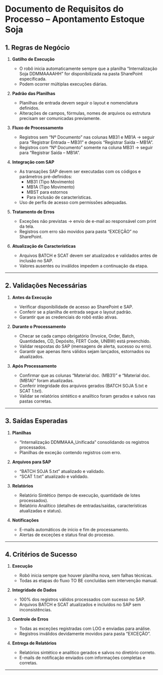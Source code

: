# Documento de Requisitos do Processo – Apontamento Estoque Soja

## 1. Regras de Negócio

1. **Gatilho de Execução**
   - O robô inicia automaticamente sempre que a planilha “Internalização Soja DDMMAAAAHH” for disponibilizada na pasta SharePoint especificada.
   - Podem ocorrer múltiplas execuções diárias.

2. **Padrão das Planilhas**
   - Planilhas de entrada devem seguir o layout e nomenclatura definidos.
   - Alterações de campos, fórmulas, nomes de arquivos ou estrutura precisam ser comunicadas previamente.

3. **Fluxo de Processamento**
   - Registros sem “Nº Documento” nas colunas MB31 e MB1A → seguir para “Registrar Entrada – MB31” e depois “Registrar Saída – MB1A”.
   - Registros com “Nº Documento” somente na coluna MB31 → seguir para “Registrar Saída – MB1A”.

4. **Integração com SAP**
   - As transações SAP devem ser executadas com os códigos e parâmetros pré-definidos:
     - MB31 (Tipo Movimento)
     - MB1A (Tipo Movimento)
     - MBST para estornos
     - Para inclusão de características.
   - Uso de perfis de acesso com permissões adequadas.

5. **Tratamento de Erros**
   - Exceções não previstas → envio de e-mail ao responsável com print da tela.
   - Registros com erro são movidos para pasta “EXCEÇÃO” no SharePoint.

6. **Atualização de Características**
   - Arquivos BATCH e SCAT devem ser atualizados e validados antes de inclusão no SAP.
   - Valores ausentes ou inválidos impedem a continuação da etapa.

---

## 2. Validações Necessárias

1. **Antes da Execução**
   - Verificar disponibilidade de acesso ao SharePoint e SAP.
   - Conferir se a planilha de entrada segue o layout padrão.
   - Garantir que as credenciais do robô estão ativas.

2. **Durante o Processamento**
   - Checar se cada campo obrigatório (Invoice, Order, Batch, Quantidades, CD, Depósito, FERT Code, UNBW) está preenchido.
   - Validar respostas do SAP (mensagens de alerta, sucesso ou erro).
   - Garantir que apenas itens válidos sejam lançados, estornados ou atualizados.

3. **Após Processamento**
   - Confirmar que as colunas “Material doc. (MB31)” e “Material doc. (MB1A)” foram atualizadas.
   - Conferir integridade dos arquivos gerados (BATCH SOJA 5.txt e SCAT 1.txt).
   - Validar se relatórios sintético e analítico foram gerados e salvos nas pastas corretas.

---

## 3. Saídas Esperadas

1. **Planilhas**
   - “Internalização DDMMAAA_Unificada” consolidando os registros processados.
   - Planilhas de exceção contendo registros com erro.

2. **Arquivos para SAP**
   - “BATCH SOJA 5.txt” atualizado e validado.
   - “SCAT 1.txt” atualizado e validado.

3. **Relatórios**
   - Relatório Sintético (tempo de execução, quantidade de lotes processados).
   - Relatório Analítico (detalhes de entradas/saídas, características atualizadas e status).

4. **Notificações**
   - E-mails automáticos de início e fim de processamento.
   - Alertas de exceções e status final do processo.

---

## 4. Critérios de Sucesso

1. **Execução**
   - Robô inicia sempre que houver planilha nova, sem falhas técnicas.
   - Todas as etapas do fluxo TO BE concluídas sem intervenção manual.

2. **Integridade de Dados**
   - 100% dos registros válidos processados com sucesso no SAP.
   - Arquivos BATCH e SCAT atualizados e incluídos no SAP sem inconsistências.

3. **Controle de Erros**
   - Todas as exceções registradas com LOG e enviadas para análise.
   - Registros inválidos devidamente movidos para pasta “EXCEÇÃO”.

4. **Entrega de Relatórios**
   - Relatórios sintético e analítico gerados e salvos no diretório correto.
   - E-mails de notificação enviados com informações completas e corretas.

---

